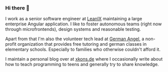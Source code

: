 ### Hi there 👋

I work as a senior software engineer at [LeanIX](https://github.com/leanix) maintaining a large enterprise Angular application. I like to foster autonomous teams (right now through microfrontends), design systems and reasonable testing.

Apart from that I'm also the volunteer tech lead at [German Angel](https://german-angel.de/), a non-profit organization that provides free tutoring and german classes in elementary schools. Especially to families who otherwise couldn't afford it.

I maintain a personal blog over at [xkons.de](https://www.xkons.de) where I occasionally write about how to teach programming to teens and generally try to share knowledge.

